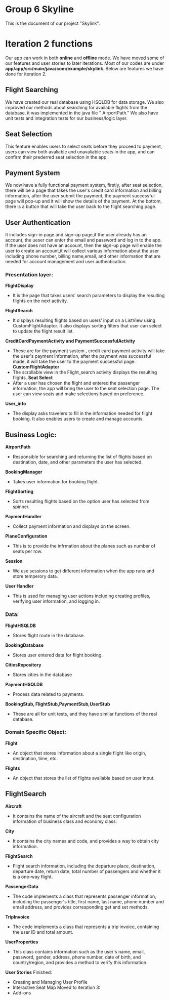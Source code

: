 # Group 6 Skyline

This is the document of our project "Skylink".


# Iteration 2 functions 

Our app can work in both **online** and **offline** mode. We have moved some of our features and user stories to later iterations. Most of our codes are under **app/app/src/main/java/com/example/skylink**. Below are features we have done for iteration 2.

## Flight Searching

We have created our real database using HSQLDB for data storage. We also improved our methods about searching for available flights from the database, it was implemented in the java file " AirportPath." We also have unit tests and integration tests for our business/logic layer.
## Seat Selection
This feature enables users to select seats before they proceed to payment, users can view both avaliable and unavaliable seats in the app, and can confirm their prederred seat selection in the app.
## Payment System
We now have a fully functional payment system, firstly, after seat selection, there will be a page that takes the user's credit card information and billing information, after the user submit the payment, the payment successful page will pop-up and it will show the details of the payment. At the bottom, there is a button that will take the user back to the flight searching page.
## User Authentication
It includes sign-in page and sign-up page,if the user already has an account, the ueser can enter the email and password and log in to the app. If the user does not have an account, then the sign-up page will enable the user to create an account,it will collect various information about the user including phone number, billing name,email, and other information that are needed for account management and user authentication.


### Presentation layer:

**FlightDisplay**
  - It is the page that takes users’ search parameters to display the resulting flights on the next activity.

**FlightSearch**
- It displays resulting flights based on users’ input on a ListView using CustomFlightAdaptor. It also displays sorting filters that user can select to update the flight result list.

**CreditCardPaymentActivity and PaymentSuccessfulActivity**
- These are for the payment system , credit card payment activity will take the user's payment information, after the payment was successful made, it will take the user to the payment successful page.
**CustomFlightAdaptor**
- The scrollable view in the Flight_search activity displays the resulting flights.
**Seat Select**
- After a user has chosen the flight and entered the passenger information, the app will bring the user to the seat selection page. The user can view seats and make selections based on preference.

**User_info**
- The display asks travelers to fill in the information needed for flight booking. It also enables users to create and manage accounts.


## Business Logic:

**AirportPath**
- Responsible for searching and returning the list of flights based on destination, date, and other parameters the user has selected.

**BookingManager**
- Takes user information for booking flight.

**FlightSorting**
- Sorts resulting flights based on the option user has selected from spinner.

**PaymentHandler**
- Collect payment information and displays on the screen.

**PlaneConfiguration**
- This is to provide the infrmation about the planes such as number of seats per row.

**Session**
- We use sessions to get different information when the app runs and store temperory data.

**User Handler**
- This is used for managing user actions including creating profiles, verifying user information, and logging in.

### Data:

**FlightHSQLDB**
- Stores flight route in the database.

**BookingDatabase**
- Stores user entered data for flight booking.

**CitiesRepository**
- Stores cities in the database

**PaymentHSQLDB**
- Process data related to payments.

**BookingStub, FlightStub,PaymentStub,UserStub**
- These are all for unit tests, and they have similar functions of the real database.

### Domain Specific Object:

**Flight**
- An object that stores information about a single flight like origin, destination, time, etc.

**Flights**
- An object that stores the list of flights available based on user input.

**FlightSearch**
- 

**Aircraft**
- It contains the name of the aircraft and the seat configuration information of business class and economy class.

**City**
- It contains the city names and code, and provides a way to obtain city information.

**FlightSearch**
- Flight search information, including the departure place, destination, departure date, return date, total number of passengers and whether it is a one-way flight.

**PassengerData**
- The code implements a class that represents passenger information, including the passenger's title, first name, last name, phone number and email address, and provides corresponding get and set methods.

**TripInvoice**
- The code implements a class that represents a trip invoice, containing the user ID and total amount.

**UserProperties**
- This class contains information such as the user's name, email, password, gender, address, phone number, date of birth, and country/region, and provides a method to verify this information.

**User Stories**
Finished:
- Creating and Managing User Profile
- Interactive Seat Map
Moved to iteration 3:
- Add-ons

